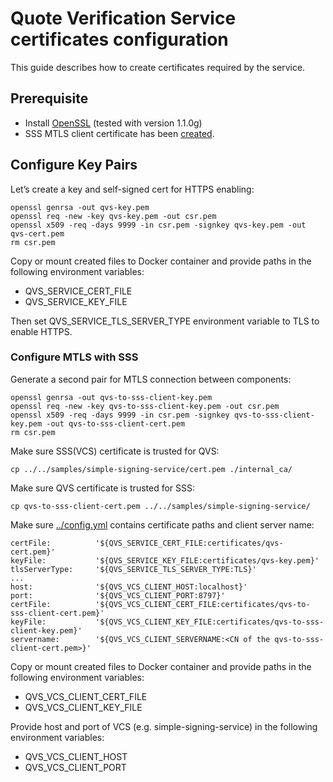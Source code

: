 # Quote Verification Service certificates configuration
This guide describes how to create certificates required  by the service.

## Prerequisite

 - Install [OpenSSL](https://www.openssl.org/ "OpenSSL") (tested with version 1.1.0g)
 - SSS MTLS client certificate has been [created](../../samples/simple-signing-service/README.md#configure-key-pairs).

## Configure Key Pairs
Let’s create a key and self-signed cert for HTTPS enabling:

```
openssl genrsa -out qvs-key.pem
openssl req -new -key qvs-key.pem -out csr.pem
openssl x509 -req -days 9999 -in csr.pem -signkey qvs-key.pem -out qvs-cert.pem
rm csr.pem
```

Copy or mount created files to Docker container and provide paths in the following environment variables:

* QVS_SERVICE_CERT_FILE
* QVS_SERVICE_KEY_FILE

Then set QVS_SERVICE_TLS_SERVER_TYPE environment variable to TLS to enable HTTPS.

### Configure MTLS with SSS

Generate a second pair for MTLS connection between components:

```
openssl genrsa -out qvs-to-sss-client-key.pem
openssl req -new -key qvs-to-sss-client-key.pem -out csr.pem
openssl x509 -req -days 9999 -in csr.pem -signkey qvs-to-sss-client-key.pem -out qvs-to-sss-client-cert.pem
rm csr.pem
```


Make sure SSS(VCS) certificate is trusted for QVS:
```
cp ../../samples/simple-signing-service/cert.pem ./internal_ca/
```
Make sure QVS certificate is trusted for SSS:
```
cp qvs-to-sss-client-cert.pem ../../samples/simple-signing-service/
```

Make sure [../config.yml](../config.yml) contains certificate paths and client server name:
```
certFile:          '${QVS_SERVICE_CERT_FILE:certificates/qvs-cert.pem}'
keyFile:           '${QVS_SERVICE_KEY_FILE:certificates/qvs-key.pem}'
tlsServerType:     '${QVS_SERVICE_TLS_SERVER_TYPE:TLS}'
...
host:              '${QVS_VCS_CLIENT_HOST:localhost}'
port:              '${QVS_VCS_CLIENT_PORT:8797}'
certFile:          '${QVS_VCS_CLIENT_CERT_FILE:certificates/qvs-to-sss-client-cert.pem}'
keyFile:           '${QVS_VCS_CLIENT_KEY_FILE:certificates/qvs-to-sss-client-key.pem}'
servername:        '${QVS_VCS_CLIENT_SERVERNAME:<CN of the qvs-to-sss-client-cert.pem>}'
```

Copy or mount created files to Docker container and provide paths in the following environment variables:

* QVS_VCS_CLIENT_CERT_FILE
* QVS_VCS_CLIENT_KEY_FILE

Provide host and port of VCS (e.g. simple-signing-service) in the following environment variables:

* QVS_VCS_CLIENT_HOST
* QVS_VCS_CLIENT_PORT
